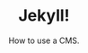 ---
title: Jekyll!
subtitle: How to use a CMS.
layout: default
modal-id: 8
html: https://doodpls.github.io
thumbnail: portfolio.jpg
project-date: november 2019
category: Wordpress
description: This shows how we can use, and customize a static CMS like Jekyll.

---